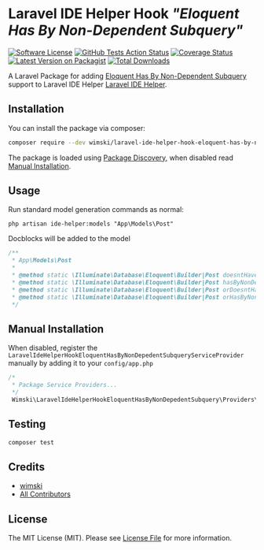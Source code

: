 # Laravel IDE Helper Hook *"Eloquent Has By Non-Dependent Subquery"*

[![Software License](https://img.shields.io/badge/license-MIT-brightgreen.svg?style=flat-square)](LICENSE.md)
[![GitHub Tests Action Status](https://img.shields.io/github/workflow/status/wimski/laravel-ide-helper-hook-eloquent-has-by-non-depedent-subquery/run-tests?label=tests)](https://github.com/wimski/laravel-ide-helper-hook-eloquent-has-by-non-depedent-subquery/actions?query=workflow%3Arun-tests+branch%3Amain)
[![Coverage Status](https://coveralls.io/repos/github/wimski/laravel-ide-helper-hook-eloquent-has-by-non-depedent-subquery/badge.svg?branch=main)](https://coveralls.io/github/wimski/laravel-ide-helper-hook-eloquent-has-by-non-depedent-subquery?branch=main)
[![Latest Version on Packagist](https://img.shields.io/packagist/v/wimski/laravel-ide-helper-hook-eloquent-has-by-non-depedent-subquery.svg?style=flat-square)](https://packagist.org/packages/wimski/laravel-ide-helper-hook-eloquent-has-by-non-depedent-subquery)
[![Total Downloads](https://img.shields.io/packagist/dt/wimski/laravel-ide-helper-hook-eloquent-has-by-non-depedent-subquery.svg?style=flat-square)](https://packagist.org/packages/wimski/laravel-ide-helper-hook-eloquent-has-by-non-depedent-subquery)

A Laravel Package for adding [Eloquent Has By Non-Dependent Subquery](https://github.com/mpyw/eloquent-has-by-non-dependent-subquery) support to Laravel IDE Helper [Laravel IDE Helper](https://github.com/barryvdh/laravel-ide-helper).

## Installation

You can install the package via composer:

```bash
composer require --dev wimski/laravel-ide-helper-hook-eloquent-has-by-non-depedent-subquery
```

The package is loaded using [Package Discovery](https://laravel.com/docs/8.x/packages#package-discovery), when disabled read [Manual Installation](#manual-installation).

## Usage

Run standard model generation commands as normal:

`php artisan ide-helper:models "App\Models\Post"`

Docblocks will be added to the model

```php
/**
 * App\Models\Post
 * 
 * @method static \Illuminate\Database\Eloquent\Builder|Post doesntHaveByNonDependentSubquery($relationMethod, ...$constraints) 
 * @method static \Illuminate\Database\Eloquent\Builder|Post hasByNonDependentSubquery($relationMethod, ...$constraints) 
 * @method static \Illuminate\Database\Eloquent\Builder|Post orDoesntHaveByNonDependentSubquery($relationMethod, ...$constraints) 
 * @method static \Illuminate\Database\Eloquent\Builder|Post orHasByNonDependentSubquery($relationMethod, ...$constraints)
 */ 
```

## Manual Installation
When disabled, register the `LaravelIdeHelperHookEloquentHasByNonDepedentSubqueryServiceProvider` manually by adding it to your `config/app.php`

```php
/*
 * Package Service Providers...
 */
 Wimski\LaravelIdeHelperHookEloquentHasByNonDepedentSubquery\Providers\LaravelIdeHelperHookEloquentHasByNonDepedentSubqueryServiceProvider::class,
```

## Testing

```bash
composer test
```

## Credits

- [wimski](https://github.com/wimski)
- [All Contributors](../../contributors)

## License

The MIT License (MIT). Please see [License File](LICENSE.md) for more information.
